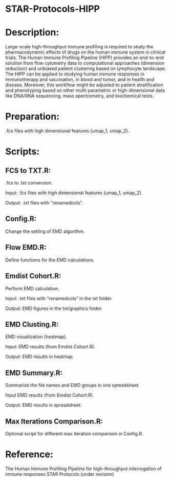 # STAR-Protocols-HIPP

# Description:
Large-scale high-throughput immune profiling is required to study the pharmacodynamic effects of drugs on the human immune system in clinical trials.
The Human Immune Profiling Pipeline (HIPP) provides an end-to-end solution from flow cytometry data to computational approaches (dimension reduction)
and unbiased patient clustering based on lymphocyte landscape.
The HIPP can be applied to studying human immune responses in immunotherapy and vaccination, in blood and tumor, and in health and disease.
Moreover, this workflow might be adjusted to patient stratification and phenotyping based on other multi-parametric or high-dimensional data
like DNA/RNA sequencing, mass spectrometry, and biochemical tests.

# Preparation:
.fcs files with high dimensional features (umap_1, umap_2).

# Scripts:
## FCS to TXT.R:
.fcs to .txt conversion.

Input: .fcs files with high dimensional features (umap_1, umap_2).

Output: .txt files with "renamedcols".

## Config.R:
Change the setting of EMD algorithm.

## Flow EMD.R:
Define functions for the EMD calculations.

## Emdist Cohort.R:
Perform EMD calculation.

Input: .txt files with “renamedcols” in the txt folder.

Output: EMD figures in the txt/graphics folder.

## EMD Clusting.R:
EMD visualization (heatmap).

Input: EMD results (from Emdist Cohort.R).

Output: EMD results in heatmap.

## EMD Summary.R:
Summarize the file names and EMD groups in one spreadsheet.

Input EMD results (from Emdist Cohort.R).

Output: EMD results in spreadsheet.

## Max Iterations Comparison.R:
Optional script for different max iteration comparison in Config.R.

# Reference:
The Human Immune Profiling Pipeline for high-throughput interrogation of immune responses STAR Protocols (under revision)
